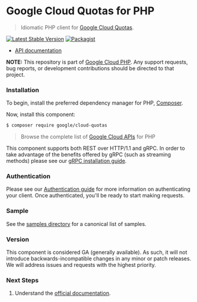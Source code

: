 # Google Cloud Quotas for PHP

> Idiomatic PHP client for [Google Cloud Quotas](https://cloud.google.com).

[![Latest Stable Version](https://poser.pugx.org/google/cloud-quotas/v/stable)](https://packagist.org/packages/google/cloud-quotas) [![Packagist](https://img.shields.io/packagist/dm/google/cloud-quotas.svg)](https://packagist.org/packages/google/cloud-quotas)

* [API documentation](https://cloud.google.com/php/docs/reference/cloud-quotas/latest)

**NOTE:** This repository is part of [Google Cloud PHP](https://github.com/googleapis/google-cloud-php). Any
support requests, bug reports, or development contributions should be directed to
that project.

### Installation

To begin, install the preferred dependency manager for PHP, [Composer](https://getcomposer.org/).

Now, install this component:

```sh
$ composer require google/cloud-quotas
```

> Browse the complete list of [Google Cloud APIs](https://cloud.google.com/php/docs/reference)
> for PHP

This component supports both REST over HTTP/1.1 and gRPC. In order to take advantage of the benefits
offered by gRPC (such as streaming methods) please see our
[gRPC installation guide](https://cloud.google.com/php/grpc).

### Authentication

Please see our [Authentication guide](https://github.com/googleapis/google-cloud-php/blob/main/AUTHENTICATION.md) for more information
on authenticating your client. Once authenticated, you'll be ready to start making requests.

### Sample

See the [samples directory](https://github.com/googleapis/google-cloud-php-quotas/tree/main/samples) for a canonical list of samples.

### Version

This component is considered GA (generally available). As such, it will not introduce backwards-incompatible changes in
any minor or patch releases. We will address issues and requests with the highest priority.

### Next Steps

1. Understand the [official documentation](https://cloud.google.com/docs/quota/api-overview).
